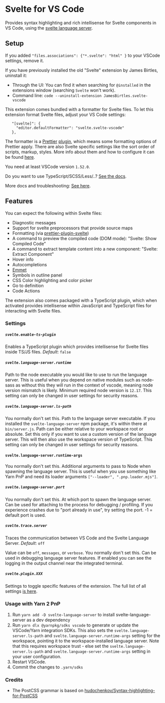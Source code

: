 # Svelte for VS Code

Provides syntax highlighting and rich intellisense for Svelte components in VS Code, using the [svelte language server](https://github.com/sveltejs/language-tools/blob/HEAD/packages/language-server).

## Setup

If you added `"files.associations": {"*.svelte": "html" }` to your VSCode settings, remove it.

If you have previously installed the old "Svelte" extension by James Birtles, uninstall it:

-   Through the UI: You can find it when searching for `@installed` in the extensions window (searching `Svelte` won't work).
-   Command line: `code --uninstall-extension JamesBirtles.svelte-vscode`

This extension comes bundled with a formatter for Svelte files. To let this extension format Svelte files, adjust your VS Code settings:

```
   "[svelte]": {
     "editor.defaultFormatter": "svelte.svelte-vscode"
   },
```

The formatter is a [Prettier](https://prettier.io/) [plugin](https://prettier.io/docs/en/plugins.html), which means some formatting options of Prettier apply. There are also Svelte specific settings like the sort order of scripts, markup, styles. More info about them and how to configure it can be found [here](https://github.com/sveltejs/prettier-plugin-svelte).

You need at least VSCode version `1.52.0`.

Do you want to use TypeScript/SCSS/Less/..? [See the docs](https://github.com/sveltejs/language-tools/blob/HEAD/docs/README.md#language-specific-setup).

More docs and troubleshooting: [See here](https://github.com/sveltejs/language-tools/blob/HEAD/docs/README.md).

## Features

You can expect the following within Svelte files:

-   Diagnostic messages
-   Support for svelte preprocessors that provide source maps
-   Formatting (via [prettier-plugin-svelte](https://github.com/sveltejs/prettier-plugin-svelte))
-   A command to preview the compiled code (DOM mode): "Svelte: Show Compiled Code"
-   A command to extract template content into a new component: "Svelte: Extract Component"
-   Hover info
-   Autocompletions
-   [Emmet](https://emmet.io/)
-   Symbols in outline panel
-   CSS Color highlighting and color picker
-   Go to definition
-   Code Actions

The extension also comes packaged with a TypeScript plugin, which when activated provides intellisense within JavaScript and TypeScript files for interacting with Svelte files.

### Settings

##### `svelte.enable-ts-plugin`

Enables a TypeScript plugin which provides intellisense for Svelte files inside TS/JS files. _Default_: `false`

##### `svelte.language-server.runtime`

Path to the node executable you would like to use to run the language server.
This is useful when you depend on native modules such as node-sass as without this they will run in the context of vscode, meaning node version mismatch is likely.
Minimum required node version is `12.17`.
This setting can only be changed in user settings for security reasons.

##### `svelte.language-server.ls-path`

You normally don't set this. Path to the language server executable. If you installed the `svelte-language-server` npm package, it's within there at `bin/server.js`. Path can be either relative to your workspace root or absolute. Set this only if you want to use a custom version of the language server. This will then also use the workspace version of TypeScript.
This setting can only be changed in user settings for security reasons.

#### `svelte.language-server.runtime-args`

You normally don't set this. Additional arguments to pass to Node when spawning the language server.
This is useful when you use something like Yarn PnP and need its loader arguments `["--loader", ".pnp.loader.mjs"]`.

##### `svelte.language-server.port`

You normally don't set this. At which port to spawn the language server.
Can be used for attaching to the process for debugging / profiling.
If you experience crashes due to "port already in use", try setting the port.
-1 = default port is used.

##### `svelte.trace.server`

Traces the communication between VS Code and the Svelte Language Server. _Default_: `off`

Value can be `off`, `messages`, or `verbose`.
You normally don't set this. Can be used in debugging language server features.
If enabled you can see the logging in the output channel near the integrated terminal.

##### `svelte.plugin.XXX`

Settings to toggle specific features of the extension. The full list of all settings [is here](https://github.com/sveltejs/language-tools/blob/HEAD/packages/language-server/README.md#List-of-settings).

### Usage with Yarn 2 PnP

1. Run `yarn add -D svelte-language-server` to install svelte-language-server as a dev dependency
2. Run `yarn dlx @yarnpkg/sdks vscode` to generate or update the VSCode/Yarn integration SDKs. This also sets the `svelte.language-server.ls-path` and `svelte.language-server.runtime-args` setting for the workspace, pointing it to the workspace-installed language server. Note that this requires workspace trust - else set the `svelte.language-server.ls-path` and `svelte.language-server.runtime-args` setting in your user configuration.
3. Restart VSCode.
4. Commit the changes to `.yarn/sdks`

### Credits

-   The PostCSS grammar is based on [hudochenkov/Syntax-highlighting-for-PostCSS](https://github.com/hudochenkov/Syntax-highlighting-for-PostCSS)
